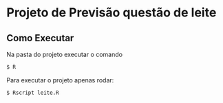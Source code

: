 # Projeto de Previsão questão de leite

## Como Executar
Na pasta do projeto executar o comando
```bash
$ R
```

Para executar o projeto apenas rodar:
```bash
$ Rscript leite.R
```
